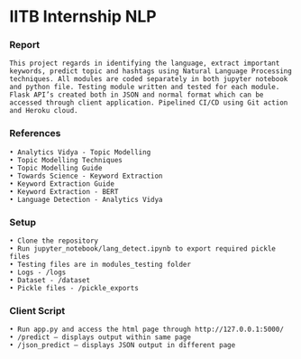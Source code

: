 # IITB Internship NLP

### Report
	This project regards in identifying the language, extract important keywords, predict topic and hashtags using Natural Language Processing techniques. All modules are coded separately in both jupyter notebook and python file. Testing module written and tested for each module. Flask API’s created both in JSON and normal format which can be accessed through client application. Pipelined CI/CD using Git action and Heroku cloud.

### References
    • Analytics Vidya - Topic Modelling
    • Topic Modelling Techniques
    • Topic Modelling Guide
    • Towards Science - Keyword Extraction
    • Keyword Extraction Guide
    • Keyword Extraction - BERT
    • Language Detection - Analytics Vidya

### Setup
    • Clone the repository 
    • Run jupyter_notebook/lang_detect.ipynb to export required pickle files
    • Testing files are in modules_testing folder
    • Logs - /logs 
    • Dataset - /dataset
    • Pickle files - /pickle_exports
      
### Client Script
    • Run app.py and access the html page through http://127.0.0.1:5000/
    • /predict – displays output within same page
    • /json_predict – displays JSON output in different page